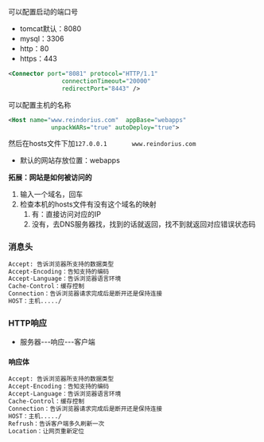 可以配置启动的端口号

 * tomcat默认：8080
 * mysql：3306
 * http：80
 * https：443

```xml
<Connector port="8081" protocol="HTTP/1.1"
               connectionTimeout="20000"
               redirectPort="8443" />
```



可以配置主机的名称

```xml
<Host name="www.reindorius.com"  appBase="webapps"
            unpackWARs="true" autoDeploy="true">
```

然后在hosts文件下加`127.0.0.1       www.reindorius.com`

 * 默认的网站存放位置：webapps



**拓展：网站是如何被访问的**

1. 输入一个域名，回车
2. 检查本机的hosts文件有没有这个域名的映射
   1. 有：直接访问对应的IP
   2. 没有，去DNS服务器找，找到的话就返回，找不到就返回对应错误状态码



### 消息头

```html
Accept: 告诉浏览器所支持的数据类型
Accept-Encoding：告知支持的编码
Accept-Language：告诉浏览器语言环境
Cache-Control：缓存控制
Connection：告诉浏览器请求完成后是断开还是保持连接
HOST：主机...../
```



### HTTP响应

* 服务器---响应---客户端

#### 响应体

```html
Accept: 告诉浏览器所支持的数据类型
Accept-Encoding：告知支持的编码
Accept-Language：告诉浏览器语言环境
Cache-Control：缓存控制
Connection：告诉浏览器请求完成后是断开还是保持连接
HOST：主机...../
Refrush：告诉客户端多久刷新一次
Location：让网页重新定位
```



